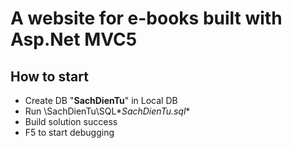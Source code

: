 # A website for e-books built with Asp.Net MVC5

## How to start
+ Create DB "**SachDienTu**" in Local DB
+ Run \SachDienTu\SQL\**SachDienTu.sql**
+ Build solution success
+ F5 to start debugging

